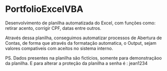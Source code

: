 # PortfolioExcelVBA
Desenvolvimento de planilha automatizada do Excel, com funções como: retirar acento, corrigir CPF, datas entre outros.

Através dessa planilha, conseguimos automatizar processos de Abertura de Contas, de forma que através da formatação automatica, 
o Output, sejam valores compativeis com aceitos no sistema interno.

PS. Dados presentes na planilha são fictícios, somente para demonstraçãoo da planilha. 
E para alterar a proteção da planilha a senha é : jean1234 
